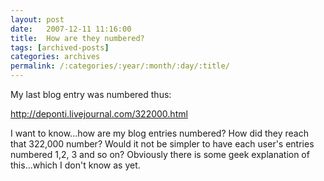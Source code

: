 ```yaml
---
layout: post
date:	2007-12-11 11:16:00
title:  How are they numbered?
tags: [archived-posts]
categories: archives
permalink: /:categories/:year/:month/:day/:title/
---
```

My last blog entry was numbered thus:


http://deponti.livejournal.com/322000.html


I want to know...how are my blog entries numbered? How did they reach that 322,000 number? Would it not be simpler to have each user's entries numbered 1,2, 3 and so on? Obviously there is some geek explanation of this...which I don't know as yet.

